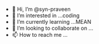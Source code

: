 - 👋 Hi, I’m @syn-praveen
- 👀 I’m interested in ...coding
- 🌱 I’m currently learning ...MEAN
- 💞️ I’m looking to collaborate on ...
- 📫 How to reach me ...

<!---
syn-praveen/syn-praveen is a ✨ special ✨ repository because its `README.md` (this file) appears on your GitHub profile.
You can click the Preview link to take a look at your changes.
--->
